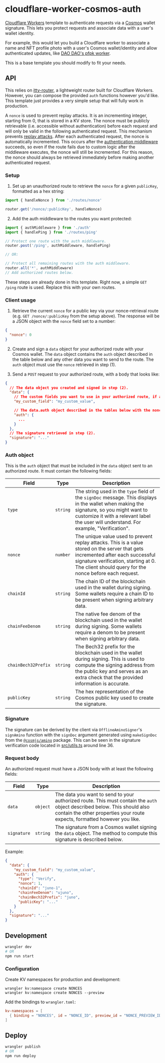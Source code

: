 # cloudflare-worker-cosmos-auth

[Cloudflare Workers](https://workers.cloudflare.com/) template to authenticate
requests via a [Cosmos](https://cosmos.network) wallet signature. This lets you
protect requests and associate data with a user's wallet identity.

For example, this would let you build a Cloudflare worker to associate a name
and NFT profile photo with a user's Cosmos wallet/identity and allow
authenticated updates, like [DAO DAO's pfpk
worker](https://github.com/DA0-DA0/pfpk).

This is a base template you should modify to fit your needs.

## API

This relies on [itty-router](https://github.com/kwhitley/itty-router), a
lightweight router built for Cloudflare Workers. However, you can compose the
provided `auth` functions however you'd like. This template just provides a very
simple setup that will fully work in production.

A `nonce` is used to prevent replay attacks. It is an incrementing integer,
starting from 0, that is stored in a KV store. The nonce must be publicly
retrievable (i.e. accessible without authentication) before each request and
will only be valid in the following authenticated request. This mechanism
prevents [replay attacks](https://en.wikipedia.org/wiki/Replay_attack). After
each authenticated request, the nonce is automatically incremented. This occurs
after the [authentication middleware](./src/auth.ts) succeeds, so even if the
route fails due to custom logic after the middleware executes, the nonce will
still be incremented. For this reason, the nonce should always be retrieved
immediately before making another authenticated request.

### Setup

1. Set up an unauthorized route to retrieve the `nonce` for a given `publicKey`,
   formatted as a hex string:

```ts
import { handleNonce } from './routes/nonce'

router.get('/nonce/:publicKey', handleNonce)
```

2. Add the auth middleware to the routes you want protected:

```ts
import { authMiddleware } from './auth'
import { handlePing } from './routes/ping'

// Protect one route with the auth middleware.
router.post('/ping', authMiddleware, handlePing)

// OR:

// Protect all remaining routes with the auth middleware.
router.all('*', authMiddleware)
// Add authorized routes below.
```

These steps are already done in this template. Right now, a simple `GET /ping` route is
used. Replace this with your own routes.

### Client usage

1. Retrieve the current `nonce` for a public key via your nonce-retrieval route
   (e.g. `GET /nonce/:publicKey` from the setup above). The response will be a
   JSON object with the `nonce` field set to a number:

```json
{
  "nonce": 0
}
```

2. Create and sign a `data` object for your authorized route with your Cosmos
   wallet. The `data` object contains the `auth` object described in the table
   below and any other data you want to send to the route. The `auth` object
   must use the `nonce` retrieved in step (1).

3. Send a `POST` request to your authorized route, with a body that looks like:

```json
{
  // The data object you created and signed in step (2).
  "data": {
    // The custom fields you want to use in your authorized route, if any.
    "my_custom_field": "my_custom_value",

    // The data.auth object described in the tables below with the nonce retrieved in step (1).
    "auth": {
      ...
    }
  },
  // The signature retrieved in step (2).
  "signature": "..."
}
```

### Auth object

This is the `auth` object that must be included in the `data` object sent to an
authorized route. It must contain the following fields:

| Field               | Type     | Description                                                                                                                                                                                                                         |
| ------------------- | -------- | ----------------------------------------------------------------------------------------------------------------------------------------------------------------------------------------------------------------------------------- |
| `type`              | `string` | The string used in the `type` field of the `signDoc` message. This displays in the wallet when making the signature, so you might want to customize it with a relevant label the user will understand. For example, "Verification". |
| `nonce`             | `number` | The unique value used to prevent replay attacks. This is a value stored on the server that gets incremented after each successful signature verification, starting at 0. The client should query for the nonce before each request. |
| `chainId`           | `string` | The chain ID of the blockchain used in the wallet during signing. Some wallets require a chain ID to be present when signing arbitrary data.                                                                                        |
| `chainFeeDenom`     | `string` | The native fee denom of the blockchain used in the wallet during signing. Some wallets require a denom to be present when signing arbitrary data.                                                                                   |
| `chainBech32Prefix` | `string` | The Bech32 prefix for the blockchain used in the wallet during signing. This is used to compute the signing address from the public key and serves as an extra check that the provided information is accurate.                     |
| `publicKey`         | `string` | The hex representation of the Cosmos public key used to create the signature.                                                                                                                                                       |

### Signature

The signature can be derived by the client via `OfflineAminoSigner`'s
`signAmino` function with the `signDoc` argument generated using `makeSignDoc`
from the [`@cosmjs/amino`](https://www.npmjs.com/package/@cosmjs/amino) package.
This can be seen in the signature verification code located in
[src/utils.ts](./src/auth.ts#L36) around line 36.

### Request body

An authorized request must have a JSON body with at least the following fields:

| Field       | Type     | Description                                                                                                                                                                                            |
| ----------- | -------- | ------------------------------------------------------------------------------------------------------------------------------------------------------------------------------------------------------ |
| `data`      | `object` | The data you want to send to your authorized route. This must contain the `auth` object described below. This should also contain the other properties your route expects, formatted however you like. |
| `signature` | `string` | The signature from a Cosmos wallet signing the `data` object. The method to compute this signature is described below.                                                                                 |

Example:

```json
{
  "data": {
    "my_custom_field": "my_custom_value",
    "auth": {
      "type": "Verify",
      "nonce": 1,
      "chainId": "juno-1",
      "chainFeeDenom": "ujuno",
      "chainBech32Prefix": "juno",
      "publicKey": "..."
    }
  },
  "signature": "..."
}
```

## Development

```sh
wrangler dev
# OR
npm run start
```

### Configuration

Create KV namespaces for production and development:

```
wrangler kv:namespace create NONCES
wrangler kv:namespace create NONCES --preview
```

Add the bindings to `wrangler.toml`:

```toml
kv-namespaces = [
  { binding = "NONCES", id = "NONCE_ID", preview_id = "NONCE_PREVIEW_ID" }
]
```

## Deploy

```sh
wrangler publish
# OR
npm run deploy
```
